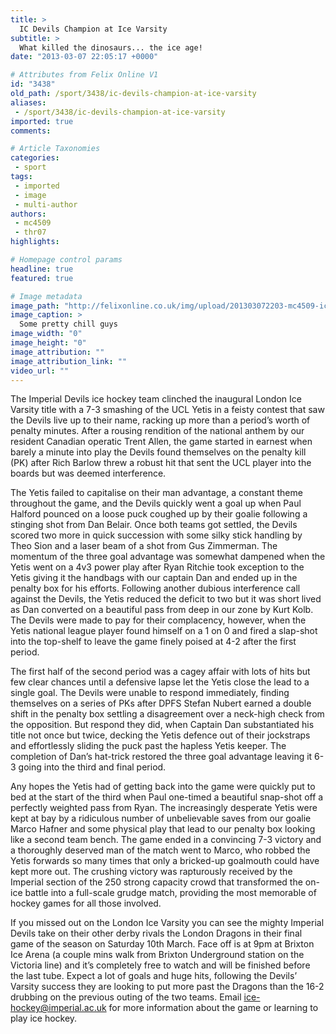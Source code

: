 ```yaml
---
title: >
  IC Devils Champion at Ice Varsity
subtitle: >
  What killed the dinosaurs... the ice age!
date: "2013-03-07 22:05:17 +0000"

# Attributes from Felix Online V1
id: "3438"
old_path: /sport/3438/ic-devils-champion-at-ice-varsity
aliases:
 - /sport/3438/ic-devils-champion-at-ice-varsity
imported: true
comments:

# Article Taxonomies
categories:
 - sport
tags:
 - imported
 - image
 - multi-author
authors:
 - mc4509
 - thr07
highlights:

# Homepage control params
headline: true
featured: true

# Image metadata
image_path: "http://felixonline.co.uk/img/upload/201303072203-mc4509-ice_varsity2012-210.jpg"
image_caption: >
  Some pretty chill guys
image_width: "0"
image_height: "0"
image_attribution: ""
image_attribution_link: ""
video_url: ""
---
```


The Imperial Devils ice hockey team clinched the inaugural London Ice Varsity title with a 7-3 smashing of the UCL Yetis in a feisty contest that saw the Devils live up to their name, racking up more than a period’s worth of penalty minutes. After a rousing rendition of the national anthem by our resident Canadian operatic Trent Allen, the game started in earnest when barely a minute into play the Devils found themselves on the penalty kill (PK) after Rich Barlow threw a robust hit that sent the UCL player into the boards but was deemed interference.

The Yetis failed to capitalise on their man advantage, a constant theme throughout the game, and the Devils quickly went a goal up when Paul Halford pounced on a loose puck coughed up by their goalie following a stinging shot from Dan Belair. Once both teams got settled, the Devils scored two more in quick succession with some silky stick handling by Theo Sion and a laser beam of a shot from Gus Zimmerman. The momentum of the three goal advantage was somewhat dampened when the Yetis went on a 4v3 power play after Ryan Ritchie took exception to the Yetis giving it the handbags with our captain Dan and ended up in the penalty box for his efforts. Following another dubious interference call against the Devils, the Yetis reduced the deficit to two but it was short lived as Dan converted on a beautiful pass from deep in our zone by Kurt Kolb. The Devils were made to pay for their complacency, however, when the Yetis national league player found himself on a 1 on 0 and fired a slap-shot into the top-shelf to leave the game finely poised at 4-2 after the first period.

The first half of the second period was a cagey affair with lots of hits but few clear chances until a defensive lapse let the Yetis close the lead to a single goal. The Devils were unable to respond immediately, finding themselves on a series of PKs after DPFS Stefan Nubert earned a double shift in the penalty box settling a disagreement over a neck-high check from the opposition. But respond they did, when Captain Dan substantiated his title not once but twice, decking the Yetis defence out of their jockstraps and effortlessly sliding the puck past the hapless Yetis keeper. The completion of Dan’s hat-trick restored the three goal advantage leaving it 6-3 going into the third and final period.

Any hopes the Yetis had of getting back into the game were quickly put to bed at the start of the third when Paul one-timed a beautiful snap-shot off a perfectly weighted pass from Ryan. The increasingly desperate Yetis were kept at bay by a ridiculous number of unbelievable saves from our goalie Marco Hafner and some physical play that lead to our penalty box looking like a second team bench. The game ended in a convincing 7-3 victory and a thoroughly deserved man of the match went to Marco, who robbed the Yetis forwards so many times that only a bricked-up goalmouth could have kept more out. The crushing victory was rapturously received by the Imperial section of the 250 strong capacity crowd that transformed the on-ice battle into a full-scale grudge match, providing the most memorable of hockey games for all those involved.

If you missed out on the London Ice Varsity you can see the mighty Imperial Devils take on their other derby rivals the London Dragons in their final game of the season on Saturday 10th March. Face off is at 9pm at Brixton Ice Arena (a couple mins walk from Brixton Underground station on the Victoria line) and it’s completely free to watch and will be finished before the last tube. Expect a lot of goals and huge hits, following the Devils’ Varsity success they are looking to put more past the Dragons than the 16-2 drubbing on the previous outing of the two teams. Email [ice-hockey@imperial.ac.uk](mailto:ice-hockey@imperial.ac.uk) for more information about the game or learning to play ice hockey.
